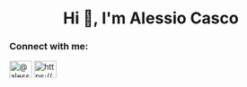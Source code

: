 <h1 align="center">Hi 👋, I'm Alessio Casco</h1>

<h3 align="left">Connect with me:</h3>
<p align="left">
<a href="https://twitter.com/@alessiocasco" target="blank"><img align="center" src="https://raw.githubusercontent.com/rahuldkjain/github-profile-readme-generator/master/src/images/icons/Social/twitter.svg" alt="@alessiocasco" height="30" width="40" /></a>
<a href="https://www.linkedin.com/in/alessio-casco-86230a9/" target="blank"><img align="center" src="https://raw.githubusercontent.com/rahuldkjain/github-profile-readme-generator/master/src/images/icons/Social/linked-in-alt.svg" alt="https://www.linkedin.com/in/alessio-casco-86230a9/" height="30" width="40" /></a>
</p>
